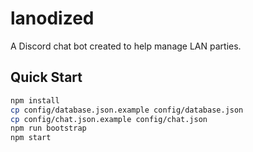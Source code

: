 # lanodized
A Discord chat bot created to help manage LAN parties.

## Quick Start
```bash
npm install
cp config/database.json.example config/database.json
cp config/chat.json.example config/chat.json
npm run bootstrap
npm start
```